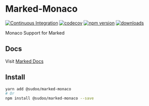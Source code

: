 # Marked-Monaco

[![Continuous Integration](https://github.com/SudoDotDog/Marked-Monaco/actions/workflows/ci.yml/badge.svg)](https://github.com/SudoDotDog/Marked-Monaco/actions/workflows/ci.yml)
[![codecov](https://codecov.io/gh/SudoDotDog/Marked-Monaco/branch/main/graph/badge.svg)](https://codecov.io/gh/SudoDotDog/Marked-Monaco)
[![npm version](https://badge.fury.io/js/%40sudoo%2Fmarked-monaco.svg)](https://www.npmjs.com/package/@sudoo/marked-monaco)
[![downloads](https://img.shields.io/npm/dm/@sudoo/marked-monaco.svg)](https://www.npmjs.com/package/@sudoo/marked-monaco)

Monaco Support for Marked

## Docs

Visit [Marked Docs](https://marked.sudo.dog/)

## Install

```sh
yarn add @sudoo/marked-monaco
# Or
npm install @sudoo/marked-monaco --save
```
